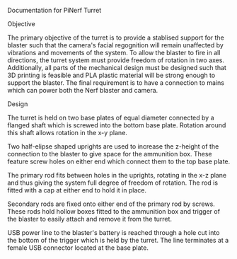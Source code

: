 Documentation for PiNerf Turret

Objective

The primary objective of the turret is to provide a stablised support for the blaster such that the camera's facial regognition will remain unaffected by vibrations and movements of the system. To allow the blaster to fire in all directions, the turret system must provide freedom of rotation in two axes. Additionally, all parts of the mechanical design must be designed such that 3D printing is feasible and PLA plastic material will be strong enough to support the blaster. The final requirement is to have a connection to mains which can power both the Nerf blaster and camera.

Design

The turret is held on two base plates of equal diameter connected by a flanged shaft which is screwed into the bottom base plate. Rotation around this shaft allows rotation in the x-y plane.

Two half-elipse shaped uprights are used to increase the z-height of the connection to the blaster to give space for the ammunition box. These feature screw holes on either end which connect them to the top base plate.

The primary rod fits between holes in the uprights, rotating in the x-z plane and thus giving the system full degree of freedom of rotation. The rod is fitted with a cap at either end to hold it in place.

Secondary rods are fixed onto either end of the primary rod by screws. These rods hold hollow boxes fitted to the ammunition box and trigger of the blaster to easily attach and remove it from the turret.

USB power line to the blaster's battery is reached through a hole cut into the bottom of the trigger which is held by the turret. The line terminates at a female USB connector located at the base plate.
